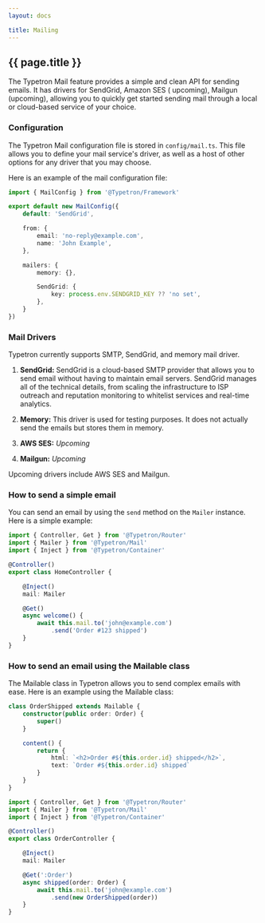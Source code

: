 ```yaml
---
layout: docs

title: Mailing
---
```


## {{ page.title }}

The Typetron Mail feature provides a simple and clean API for sending emails. It has drivers for SendGrid, Amazon SES (
upcoming), Mailgun (upcoming), allowing you to quickly get started sending mail through a local or cloud-based service
of your choice.

### Configuration

The Typetron Mail configuration file is stored in `config/mail.ts`. This file allows you to define your mail service's
driver, as well as a host of other options for any driver that you may choose.

Here is an example of the mail configuration file:

```ts
import { MailConfig } from '@Typetron/Framework'

export default new MailConfig({
    default: 'SendGrid',

    from: {
        email: 'no-reply@example.com',
        name: 'John Example',
    },

    mailers: {
        memory: {},

        SendGrid: {
            key: process.env.SENDGRID_KEY ?? 'no set',
        },
    }
})
```

### Mail Drivers

Typetron currently supports SMTP, SendGrid, and memory mail driver.

1. **SendGrid:** SendGrid is a cloud-based SMTP provider that allows you to send email without having to maintain email
   servers. SendGrid manages all of the technical details, from scaling the infrastructure to ISP outreach and
   reputation monitoring to whitelist services and real-time analytics.

2. **Memory:** This driver is used for testing purposes. It does not actually send the emails but stores them in memory.

3. **AWS SES:** _Upcoming_

4. **Mailgun:** _Upcoming_

Upcoming drivers include AWS SES and Mailgun.

### How to send a simple email

You can send an email by using the `send` method on the `Mailer` instance. Here is a simple example:

```ts
import { Controller, Get } from '@Typetron/Router'
import { Mailer } from '@Typetron/Mail'
import { Inject } from '@Typetron/Container'

@Controller()
export class HomeController {

    @Inject()
    mail: Mailer

    @Get()
    async welcome() {
        await this.mail.to('john@example.com')
            .send('Order #123 shipped')
    }
}

```

### How to send an email using the Mailable class

The Mailable class in Typetron allows you to send complex emails with ease. Here is an example using the Mailable class:

```ts
class OrderShipped extends Mailable {
    constructor(public order: Order) {
        super()
    }

    content() {
        return {
            html: `<h2>Order #${this.order.id} shipped</h2>`,
            text: `Order #${this.order.id} shipped`
        }
    }
}

```

```ts
import { Controller, Get } from '@Typetron/Router'
import { Mailer } from '@Typetron/Mail'
import { Inject } from '@Typetron/Container'

@Controller()
export class OrderController {

    @Inject()
    mail: Mailer

    @Get(':Order')
    async shipped(order: Order) {
        await this.mail.to('john@example.com')
            .send(new OrderShipped(order))
    }
}

```
